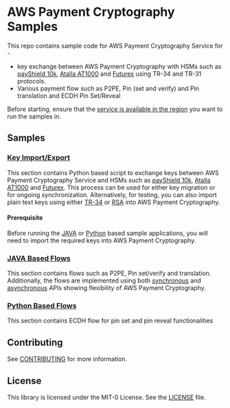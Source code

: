 # AWS Payment Cryptography Samples

This repo contains sample code for AWS Payment Cryptography Service for - 
- key exchange between AWS Payment Cryptography with HSMs such as [payShield 10k](key-import-export/key_exchange/), [Atalla AT1000](key-import-export/key_exchange/hsm/atalla/) and [Futurex](key-import-export/key_exchange/) using TR-34 and TR-31 protocols.
- Various payment flow such as P2PE, Pin (set and verify) and Pin translation and ECDH Pin Set/Reveal

Before starting, ensure that the [service is available in the region](https://aws.amazon.com/payment-cryptography/pricing/) you want to run the samples in.

## Samples

### [Key Import/Export](key-import-export/)
This section contains Python based script to exchange keys between AWS Payment Cryptography Service and HSMs such as [payShield 10k](key-import-export/key_exchange/README.md), [Atalla AT1000](key-import-export/key_exchange/hsm/atalla/readme.md) and [Futurex](key-import-export/key_exchange/README.md). This process can be used for either key migration or for ongoing synchronization.
Alternatively, for testing, you can also import plain text keys using either [TR-34](key-import-export/tr34/import_app/Readme.md) or [RSA](key-import-export/rsa/import_app/import_raw_key_into_apc_with_rsa_wrap.py) into AWS Payment Cryptography.

#### Prerequisite
Before running the [JAVA](java_sdk_example/README.md) or [Python](python_sdk_example/ecdh_flows/README.md) based sample applications, you will need to import the required keys into AWS Payment Cryptography. 


### [JAVA Based Flows](java_sdk_example/README.md)
This section contains flows such as P2PE, Pin set/verify and translation. Additionally, the flows are implemented using both [synchronous](java_sdk_example/src/main/java/aws/sample/paymentcryptography/pin/IssuerService.java) and [asynchronous](java_sdk_example/src/main/java/aws/sample/paymentcryptography/pin/AsyncIssuerService.java) APIs showing flexibility of AWS Payment Cryptography.

### [Python Based Flows](python_sdk_example/ecdh_flows/README.md)
This section contains ECDH flow for pin set and pin reveal functionalities

## Contributing

See [CONTRIBUTING](CONTRIBUTING.md#security-issue-notifications) for more information.

## License

This library is licensed under the MIT-0 License. See the [LICENSE](LICENSE) file.